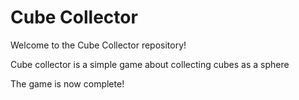 # Cube Collector

Welcome to the Cube Collector repository!

Cube collector is a simple game about collecting cubes as a sphere

The game is now complete!
